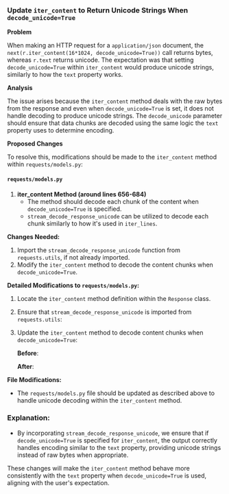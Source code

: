 ### Update `iter_content` to Return Unicode Strings When `decode_unicode=True`

**Problem**

When making an HTTP request for a `application/json` document, the `next(r.iter_content(16*1024, decode_unicode=True))` call returns bytes, whereas `r.text` returns unicode. The expectation was that setting `decode_unicode=True` within `iter_content` would produce unicode strings, similarly to how the `text` property works.

**Analysis**

The issue arises because the `iter_content` method deals with the raw bytes from the response and even when `decode_unicode=True` is set, it does not handle decoding to produce unicode strings. The `decode_unicode` parameter should ensure that data chunks are decoded using the same logic the `text` property uses to determine encoding.

**Proposed Changes**

To resolve this, modifications should be made to the `iter_content` method within `requests/models.py`:

#### `requests/models.py`

1. **iter_content Method (around lines 656-684)**
   - The method should decode each chunk of the content when `decode_unicode=True` is specified.
   - `stream_decode_response_unicode` can be utilized to decode each chunk similarly to how it's used in `iter_lines`.

**Changes Needed:**

1. Import the `stream_decode_response_unicode` function from `requests.utils`, if not already imported.
2. Modify the `iter_content` method to decode the content chunks when `decode_unicode=True`.

**Detailed Modifications to `requests/models.py`:**

1. Locate the `iter_content` method definition within the `Response` class.
2. Ensure that `stream_decode_response_unicode` is imported from `requests.utils`:
   
   

3. Update the `iter_content` method to decode content chunks when `decode_unicode=True`:

   **Before**:
   

   **After**:
   

**File Modifications:**

- The `requests/models.py` file should be updated as described above to handle unicode decoding within the `iter_content` method.

### Explanation:
- By incorporating `stream_decode_response_unicode`, we ensure that if `decode_unicode=True` is specified for `iter_content`, the output correctly handles encoding similar to the `text` property, providing unicode strings instead of raw bytes when appropriate.

These changes will make the `iter_content` method behave more consistently with the `text` property when `decode_unicode=True` is used, aligning with the user's expectation.